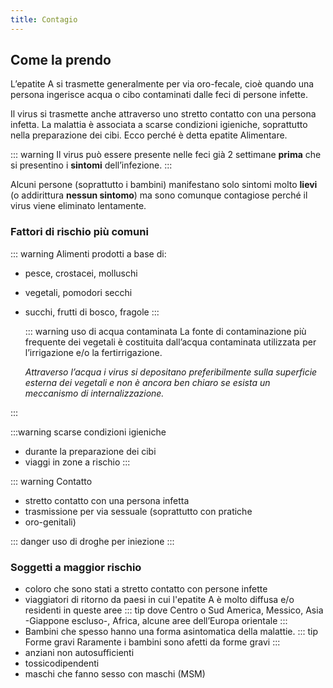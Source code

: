 ```yaml
---
title: Contagio
---
```


## Come la prendo

L’epatite A si trasmette generalmente per via oro-fecale, cioè quando una persona ingerisce acqua o cibo contaminati dalle feci di persone infette.

Il virus si trasmette anche attraverso uno stretto contatto con una persona infetta. La malattia è associata a scarse condizioni igieniche, soprattutto nella preparazione dei cibi. Ecco perché è detta epatite Alimentare.

::: warning
Il virus può essere presente nelle feci già 2 settimane **prima** che si presentino i **sintomi** dell’infezione.
:::

Alcuni persone (soprattutto i bambini) manifestano solo sintomi molto **lievi** (o addirittura **nessun sintomo**) ma sono comunque contagiose perché il virus viene eliminato lentamente.

### Fattori di rischio più comuni

::: warning Alimenti <Badge text=" più a rischio" type="error" />
prodotti a base di:

- pesce, crostacei, molluschi
- vegetali, pomodori secchi
- succhi, frutti di bosco, fragole
  :::

  ::: warning uso di acqua contaminata
  La fonte di contaminazione più frequente dei vegetali è costituita dall’acqua contaminata utilizzata per l’irrigazione e/o la fertirrigazione.

  _Attraverso l’acqua i virus si depositano preferibilmente sulla superficie esterna dei vegetali e non è ancora ben chiaro se esista un meccanismo di internalizzazione._

:::

:::warning scarse condizioni igieniche

- durante la preparazione dei cibi
- viaggi in zone a rischio
  :::

::: warning Contatto

- stretto contatto con una persona infetta
- trasmissione per via sessuale (soprattutto con pratiche
- oro-genitali)

::: danger
uso di droghe per iniezione
:::

### Soggetti a maggior rischio

- coloro che sono stati a stretto contatto con persone infette
- viaggiatori di ritorno da paesi in cui
  l'epatite A è molto diffusa e/o residenti in queste aree
  ::: tip dove
  Centro o Sud America, Messico, Asia -Giappone escluso-, Africa, alcune aree dell’Europa orientale
  :::
- Bambini che spesso hanno una forma asintomatica della malattie.
  ::: tip Forme gravi <Badge text=" basso rischio" type="warn" />
  Raramente i bambini sono afetti da forme gravi
  :::
- anziani non autosufficienti
- tossicodipendenti
- maschi che fanno sesso con maschi (MSM)
